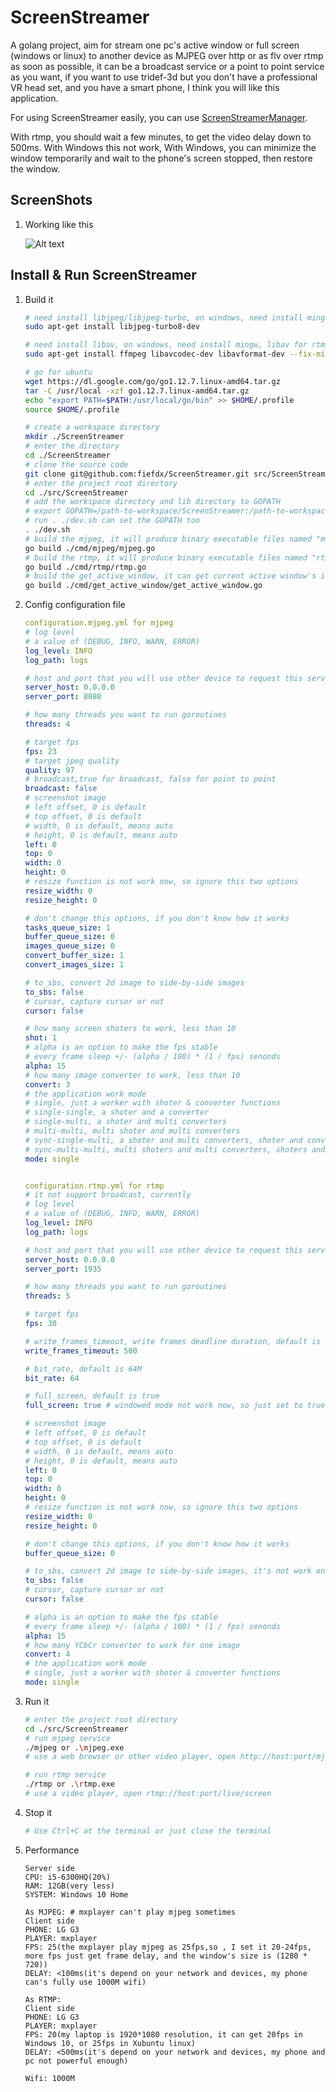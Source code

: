 ScreenStreamer
==============
A golang project, aim for stream one pc's active window or full screen (windows or linux) to another device as MJPEG
over http or as flv over rtmp as soon as possible, it can be a broadcast service or a point to point service as you
want, if you want to use tridef-3d but you don't have a professional VR head set, and you have a smart phone, I think
you will like this application.

For using ScreenStreamer easily, you can use [ScreenStreamerManager](https://github.com/fiefdx/ScreenStreamerManager).

With rtmp, you should wait a few minutes, to get the video delay down to 500ms. With Windows this not work, With Windows,
you can minimize the window temporarily and wait to the phone's screen stopped, then restore the window.

ScreenShots
-----------
1. Working like this
   
   ![Alt text](/doc/stream_video_to_phone.png?raw=true "stream_video_to_phone")

Install & Run ScreenStreamer
----------------------------
1. Build it
   
   ```bash
   # need install libjpeg/libjpeg-turbo, on windows, need install mingw, libjpeg/libjpeg-turbo for mjpeg
   sudo apt-get install libjpeg-turbo8-dev
   
   # need install libav, on windows, need install mingw, libav for rtmp
   sudo apt-get install ffmpeg libavcodec-dev libavformat-dev --fix-missing
   
   # go for ubuntu
   wget https://dl.google.com/go/go1.12.7.linux-amd64.tar.gz
   tar -C /usr/local -xzf go1.12.7.linux-amd64.tar.gz
   echo "export PATH=$PATH:/usr/local/go/bin" >> $HOME/.profile
   source $HOME/.profile
   
   # create a workspace directory
   mkdir ./ScreenStreamer
   # enter the directory
   cd ./ScreenStreamer
   # clone the source code
   git clone git@github.com:fiefdx/ScreenStreamer.git src/ScreenStreamer
   # enter the project root directory
   cd ./src/ScreenStreamer
   # add the workspace directory and lib directory to GOPATH
   # export GOPATH=/path-to-workspace/ScreenStreamer:/path-to-workspace/ScreenStreamer/src/ScreenStreamer/lib
   # run . ./dev.sh can set the GOPATH too
   . ./dev.sh
   # build the mjpeg, it will produce binary executable files named "mjpeg" or "mjpeg.exe"
   go build ./cmd/mjpeg/mjpeg.go
   # build the rtmp, it will produce binary executable files named "rtmp" or "rtmp.exe"
   go build ./cmd/rtmp/rtmp.go
   # build the get_active_window, it can get current active window's id for ScreenStreamerManager
   go build ./cmd/get_active_window/get_active_window.go

   ```
2. Config configuration file
   
   ```yaml
   configuration.mjpeg.yml for mjpeg
   # log level
   # a value of (DEBUG, INFO, WARN, ERROR)
   log_level: INFO
   log_path: logs

   # host and port that you will use other device to request this service
   server_host: 0.0.0.0
   server_port: 8080

   # how many threads you want to run goroutines
   threads: 4

   # target fps
   fps: 23
   # target jpeg quality
   quality: 97
   # broadcast,true for broadcast, false for point to point
   broadcast: false
   # screenshot image 
   # left offset, 0 is default
   # top offset, 0 is default
   # width, 0 is default, means auto
   # height, 0 is default, means auto
   left: 0
   top: 0
   width: 0
   height: 0
   # resize function is not work now, so ignore this two options
   resize_width: 0
   resize_height: 0

   # don't change this options, if you don't know how it works
   tasks_queue_size: 1
   buffer_queue_size: 0
   images_queue_size: 0
   convert_buffer_size: 1
   convert_images_size: 1

   # to_sbs, convert 2d image to side-by-side images
   to_sbs: false
   # cursor, capture cursor or not
   cursor: false

   # how many screen shoters to work, less than 10
   shot: 1
   # alpha is an option to make the fps stable
   # every frame sleep +/- (alpha / 100) * (1 / fps) senonds
   alpha: 15
   # how many image converter to work, less than 10
   convert: 3
   # the application work mode
   # single, just a worker with shoter & converter functions
   # single-single, a shoter and a converter
   # single-multi, a shoter and multi converters
   # multi-multi, multi shoter and multi converters
   # sync-single-multi, a shoter and multi converters, shoter and converters works synchronizely
   # sync-multi-multi, multi shoters and multi converters, shoters and converters works synchronizely
   mode: single


   configuration.rtmp.yml for rtmp
   # it not support broadcast, currently
   # log level
   # a value of (DEBUG, INFO, WARN, ERROR)
   log_level: INFO
   log_path: logs

   # host and port that you will use other device to request this service
   server_host: 0.0.0.0
   server_port: 1935

   # how many threads you want to run goroutines
   threads: 5

   # target fps
   fps: 30

   # write_frames_timeout, write frames deadline duration, default is 500ms
   write_frames_timeout: 500

   # bit_rate, default is 64M
   bit_rate: 64

   # full_screen, default is true
   full_screen: true # windowed mode not work now, so just set to true, if you want to capture window, then use ScreenStreamerManager

   # screenshot image
   # left offset, 0 is default
   # top offset, 0 is default
   # width, 0 is default, means auto
   # height, 0 is default, means auto
   left: 0
   top: 0
   width: 0
   height: 0
   # resize function is not work now, so ignore this two options
   resize_width: 0
   resize_height: 0

   # don't change this options, if you don't know how it works
   buffer_queue_size: 0

   # to_sbs, convert 2d image to side-by-side images, it's not work on full screen mode
   to_sbs: false
   # cursor, capture cursor or not
   cursor: false

   # alpha is an option to make the fps stable
   # every frame sleep +/- (alpha / 100) * (1 / fps) senonds
   alpha: 15
   # how many YCbCr converter to work for one image
   convert: 4
   # the application work mode
   # single, just a worker with shoter & converter functions
   mode: single
   ```
3. Run it
   
   ```bash
   # enter the project root directory
   cd ./src/ScreenStreamer
   # run mjpeg service
   ./mjpeg or .\mjpeg.exe
   # use a web browser or other video player, open http://host:port/mjpeg

   # run rtmp service
   ./rtmp or .\rtmp.exe
   # use a video player, open rtmp://host:port/live/screen
   ```
4. Stop it
   
   ```bash
   # Use Ctrl+C at the terminal or just close the terminal
   ```
5. Performance
   
   ```
   Server side
   CPU: i5-6300HQ(20%)
   RAM: 12GB(very less)
   SYSTEM: Windows 10 Home

   As MJPEG: # mxplayer can't play mjpeg sometimes
   Client side
   PHONE: LG G3
   PLAYER: mxplayer
   FPS: 25(the mxplayer play mjpeg as 25fps,so , I set it 20-24fps, more fps just get frame delay, and the window's size is (1280 * 720))
   DELAY: <100ms(it's depend on your network and devices, my phone can's fully use 1000M wifi)

   As RTMP:
   Client side
   PHONE: LG G3
   PLAYER: mxplayer
   FPS: 20(my laptop is 1920*1080 resolution, it can get 20fps in Windows 10, or 25fps in Xubuntu linux)
   DELAY: <500ms(it's depend on your network and devices, my phone and pc not powerful enough)

   Wifi: 1000M
   ```

